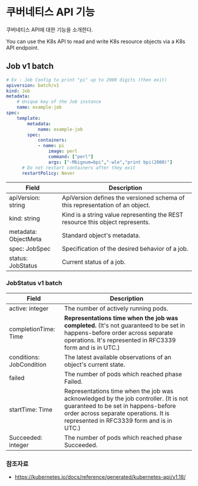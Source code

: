 # 쿠버네티스 API 기능

쿠버네티스 API에 대한 기능을 소개한다. 

You can use the K8s API to read and write K8s resource objects via a K8s API endpoint.



## Job v1 batch

```yaml
# Ex : Job Config to print "pi" up to 2000 digits (then exit)
apiversion: batch/v1
kind: Job
metadata:
	# Unique key of the Job instance
	name: example-job
spec:
	template:
		metadata:
			name: example-job
		spec:
			containers:
			- name: pi
				image: perl
				command: ["perl"]
				args: ["-Mbignum=bpi","-wle","print bpi(2000)"]
      # Do not restart containers after they exit
      restartPolicy: Never
```

| Field                | Description                                                  |
| -------------------- | ------------------------------------------------------------ |
| apiVersion: string   | ApiVersion defines the versioned schema of this representation of an object. |
| kind: string         | Kind is a string value representing the REST resource this object represents. |
| metadata: ObjectMeta | Standard object's metadata.                                  |
| spec: JobSpec        | Specification of the desired behavior of a job.              |
| status: JobStatus    | Current status of a job.                                     |

### JobStatus v1 batch

| Field                    | Description                                                  |
| ------------------------ | ------------------------------------------------------------ |
| active: integer          | The number of actively running pods.                         |
| completionTime: Time     | **Representations time when the job was completed.** (It's not guaranteed to be set in happens-before order across separate operations. It's represented in RFC3339 form and is in UTC.) |
| conditions: JobCondition | The latest available observations of an object's current state. |
| failed                   | The number of pods which reached phase Failed.               |
| startTime: Time          | Representations time when the job was acknowledged by the job controller. (It is not guaranteed to be set in happens-before order across separate operations. It is represented in RFC3339 form and is in UTC.) |
| Succeeded: integer       | The number of pods which reached phase Succeeded.            |



### 참조자료

- https://kubernetes.io/docs/reference/generated/kubernetes-api/v1.18/

  







